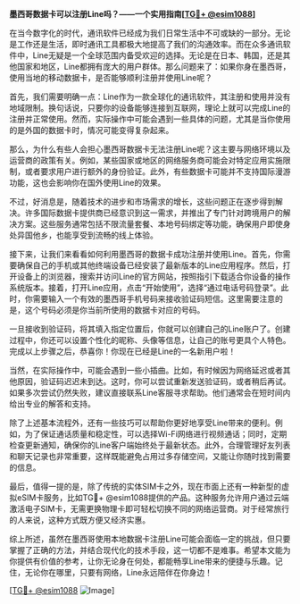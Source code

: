 **墨西哥数据卡可以注册Line吗？——一个实用指南[[TG💪+ @esim1088](https://t.me/s/esim1088)]**

在当今数字化的时代，通讯软件已经成为我们日常生活中不可或缺的一部分。无论是工作还是生活，即时通讯工具都极大地提高了我们的沟通效率。而在众多通讯软件中，Line无疑是一个全球范围内备受欢迎的选择。无论是在日本、韩国，还是其他国家和地区，Line都拥有庞大的用户群体。那么问题来了：如果你身在墨西哥，使用当地的移动数据卡，是否能够顺利注册并使用Line呢？

首先，我们需要明确一点：Line作为一款全球化的通讯软件，其注册和使用并没有地域限制。换句话说，只要你的设备能够连接到互联网，理论上就可以完成Line的注册并正常使用。然而，实际操作中可能会遇到一些具体的问题，尤其是当你使用的是外国的数据卡时，情况可能变得复杂起来。

那么，为什么有些人会担心墨西哥数据卡无法注册Line呢？这主要与网络环境以及运营商的政策有关。例如，某些国家或地区的网络服务商可能会对特定应用实施限制，或者要求用户进行额外的身份验证。此外，有些数据卡可能并不支持国际漫游功能，这也会影响你在国外使用Line的效果。

不过，好消息是，随着技术的进步和市场需求的增长，这些问题正在逐步得到解决。许多国际数据卡提供商已经意识到这一需求，并推出了专门针对跨境用户的解决方案。这些服务通常包括不限流量套餐、本地号码绑定等功能，确保用户即使身处异国他乡，也能享受到流畅的线上体验。

接下来，让我们来看看如何利用墨西哥的数据卡成功注册并使用Line。首先，你需要确保自己的手机或其他终端设备已经安装了最新版本的Line应用程序。然后，打开设备上的浏览器，搜索并访问Line的官方网站，按照指引下载适合你设备的操作系统版本。接着，打开Line应用，点击“开始使用”，选择“通过电话号码登录”。此时，你需要输入一个有效的墨西哥手机号码来接收验证码短信。这里需要注意的是，这个号码必须是你当前所使用的数据卡对应的号码。

一旦接收到验证码，将其填入指定位置后，你就可以创建自己的Line账户了。创建过程中，你还可以设置个性化的昵称、头像等信息，让自己的账号更具个人特色。完成以上步骤之后，恭喜你！你现在已经是Line的一名新用户啦！

当然，在实际操作中，可能会遇到一些小插曲。比如，有时候因为网络延迟或者其他原因，验证码迟迟未到达。这时，你可以尝试重新发送验证码，或者稍后再试。如果多次尝试仍然失败，建议直接联系Line客服寻求帮助。他们通常会在短时间内给出专业的解答和支持。

除了上述基本流程外，还有一些技巧可以帮助你更好地享受Line带来的便利。例如，为了保证通话质量和稳定性，可以选择Wi-Fi网络进行视频通话；同时，定期检查更新通知，确保你的Line客户端始终处于最新状态。此外，合理管理好友列表和聊天记录也非常重要，这样既能避免占用过多存储空间，又能让你随时找到需要的信息。

最后，值得一提的是，除了传统的实体SIM卡之外，现在市面上还有一种新型的虚拟eSIM卡服务，比如TG💪+ @esim1088提供的产品。这种服务允许用户通过云端激活电子SIM卡，无需更换物理卡即可轻松切换不同的网络运营商。对于经常旅行的人来说，这种方式既方便又经济实惠。

综上所述，虽然在墨西哥使用本地数据卡注册Line可能会面临一定的挑战，但只要掌握了正确的方法，并结合现代化的技术手段，这一切都不是难事。希望本文能为你提供有价值的参考，让你无论身在何处，都能畅享Line带来的便捷与乐趣。记住，无论你在哪里，只要有网络，Line永远陪伴在你身边！

[[TG💪+ @esim1088](https://t.me/s/esim1088) ![Image](https://i.postimg.cc/4NQfJmqS/Snipaste-2025-05-13-00-14-12.png)]